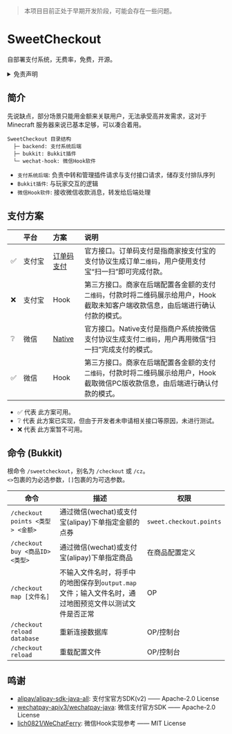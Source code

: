 > 本项目目前正处于早期开发阶段，可能会存在一些问题。

# SweetCheckout

自部署支付系统，无费率，免费，开源。

<details>
    <summary>免责声明</summary>
    <p>仅供学习研究与技术交流，请勿用于非法用途，后果自负。</p>
    <p>本项目作者与贡献者不对本项目的有效性、可靠性、安全性等作任何明示或暗示的保证，也不对使用或滥用本项目造成的任何直接或间接的损失、责任、索赔、要求或诉讼承担任何责任。</p>
    <p>本项目源代码或二进制文件的使用者应当遵守相关法律法规，尊重 Tencent 公司和阿里巴巴集团的版权与隐私，不得侵犯其与其它第三方的合法权益，不得从事任何违法或违反道德的行为。</p>
    <p>使用本程序的源代码或二进制文件的任何部分即代表你同意此条款，如有异议，请立即停止使用并删除所有相关文件。</p>
    <p>项目简介中的“无费率”指的是，本项目不额外收取手续费。例如当面付/订单码支付接口，支付宝官方收取<code>0.6%</code>手续费，那么费率就是<code>0.6%</code>，无额外的中间商抽成。</p>
</details>

## 简介

先说缺点，部分场景只能用金额来关联用户，无法承受高并发需求，这对于 Minecraft 服务器来说已基本足够，可以凑合着用。

```
SweetCheckout 目录结构
  ├─ backend: 支付系统后端
  ├─ bukkit: Bukkit插件
  └─ wechat-hook: 微信Hook软件
```

+ `支付系统后端`: 负责中转和管理插件请求与支付接口请求，储存支付排队序列
+ `Bukkit插件`: 与玩家交互的逻辑
+ `微信Hook软件`: 接收微信收款消息，转发给后端处理

## 支付方案

|     | 平台　　 | 方案　　                                                                                | 说明 |
| --- |:--- |:------------------------------------------------------------------------------------|:--- |
| ✅ | 支付宝 | [订单码支付](https://b.alipay.com/page/product-workspace/product-detail/I1080300001000068149) | 官方接口。订单码支付是指商家按支付宝的支付协议生成订单`二维码`，用户使用支付宝“扫一扫”即可完成付款。 |
| ❌ | 支付宝 | Hook                                                                                | 第三方接口。商家在后端配置各金额的支付`二维码`，付款时将二维码展示给用户，Hook截取未知客户端收款信息，由后端进行确认付款的模式。 |
| ❔ | 微信 | [Native](https://pay.weixin.qq.com/static/product/product_intro.shtml?name=native)  | 官方接口。Native支付是指商户系统按微信支付协议生成支付`二维码`，用户再用微信“扫一扫”完成支付的模式。 |
| ✅ | 微信 | Hook                                                                                | 第三方接口。商家在后端配置各金额的支付`二维码`，付款时将二维码展示给用户，Hook截取微信PC版收款信息，由后端进行确认付款的模式。 |

+ ✅ 代表 此方案可用。
+ ❔ 代表 此方案已实现，但由于开发者未申请相关接口等原因，未进行测试。
+ ❌ 代表 此方案暂不可用。

## 命令 (Bukkit)

根命令 `/sweetcheckout`，别名为 `/checkout` 或 `/cz`。  
`<>`包裹的为必选参数，`[]`包裹的为可选参数。  

| 命令                           | 描述                                                       | 权限                      |
|------------------------------|----------------------------------------------------------|-------------------------|
| `/checkout points <类型> <金额>` | 通过微信(wechat)或支付宝(alipay)下单指定金额的点券                        | `sweet.checkout.points` |
| `/checkout buy <商品ID> <类型>`  | 通过微信(wechat)或支付宝(alipay)下单指定商品                           | 在商品配置定义                 |
| `/checkout map [文件名]`        | 不输入文件名时，将手中的地图保存到`output.map`文件；输入文件名时，通过地图预览文件以测试文件是否正常 | OP                      |
| `/checkout reload database`  | 重新连接数据库                                                  | OP/控制台                  |
| `/checkout reload`           | 重载配置文件                                                   | OP/控制台                  |

## 鸣谢

+ [alipay/alipay-sdk-java-all](https://github.com/alipay/alipay-sdk-java-all): 支付宝官方SDK(v2) —— Apache-2.0 License
+ [wechatpay-apiv3/wechatpay-java](https://github.com/wechatpay-apiv3/wechatpay-java): 微信支付官方SDK —— Apache-2.0 License
+ [lich0821/WeChatFerry](https://github.com/lich0821/WeChatFerry): 微信Hook实现参考 —— MIT License
